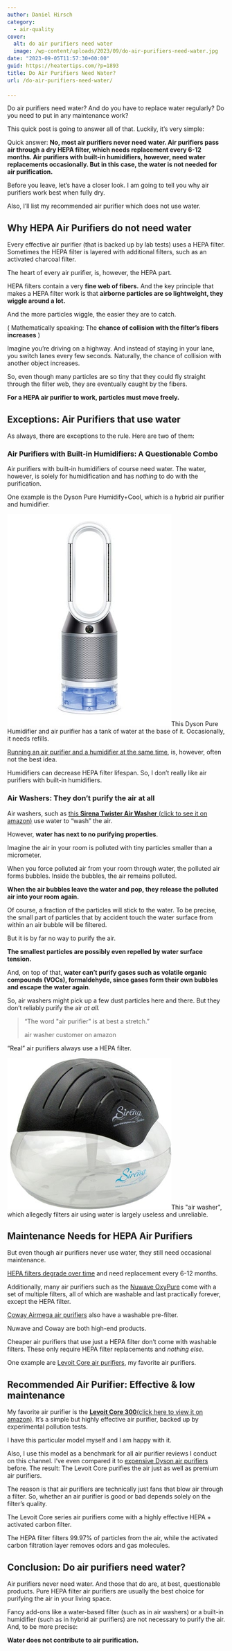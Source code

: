 ```yaml
---
author: Daniel Hirsch
category:
  - air-quality
cover:
  alt: do air purifiers need water
  image: /wp-content/uploads/2023/09/do-air-purifiers-need-water.jpg
date: "2023-09-05T11:57:30+00:00"
guid: https://heatertips.com/?p=1893
title: Do Air Purifiers Need Water?
url: /do-air-purifiers-need-water/

---
```

Do air purifiers need water? And do you have to replace water regularly? Do you need to put in any maintenance work?

This quick post is going to answer all of that. Luckily, it’s very simple:

Quick answer: **No, most air purifiers never need water. Air purifiers pass air through a dry HEPA filter, which needs replacement every 6-12 months. Air purifiers with built-in humidifiers, however, need water replacements occasionally. But in this case, the water is not needed for air purification.**

Before you leave, let’s have a closer look. I am going to tell you why air purifiers work best when fully dry.

Also, I’ll list my recommended air purifier which does not use water.

## Why HEPA Air Purifiers do not need water

Every effective air purifier (that is backed up by lab tests) uses a HEPA filter. Sometimes the HEPA filter is layered with additional filters, such as an activated charcoal filter.

The heart of every air purifier, is, however, the HEPA part.

HEPA filters contain a very **fine web of fibers.** And the key principle that makes a HEPA filter work is that **airborne particles are so lightweight, they wiggle around a lot.**

And the more particles wiggle, the easier they are to catch.

( Mathematically speaking: The **chance of collision with the filter’s fibers increases** )

Imagine you’re driving on a highway. And instead of staying in your lane, you switch lanes every few seconds. Naturally, the chance of collision with another object increases.

So, even though many particles are so tiny that they could fly straight through the filter web, they are eventually caught by the fibers.

**For a HEPA air purifier to work, particles must move freely.**

## Exceptions: Air Purifiers that use water

As always, there are exceptions to the rule. Here are two of them:

### Air Purifiers with Built-in Humidifiers: A Questionable Combo

Air purifiers with built-in humidifiers of course need water. The water, however, is solely for humidification and has _nothing_ to do with the purification.

One example is the Dyson Pure Humidify+Cool, which is a hybrid air purifier and humidifier.

![dyson pure humidify cool air purifier](/wp-content/uploads/2023/09/dyson-pure-humidify-cool-air-purifier.jpg)This Dyson Pure Humidifier and air purifier has a tank of water at the base of it. Occasionally, it needs refills.

[Running an air purifier and a humidifier at the same time](/can-you-run-air-purifier-and-humidifier-at-the-same-time/), is, however, often not the best idea.

Humidifiers can decrease HEPA filter lifespan. So, I don’t really like air purifiers with built-in humidifiers.

### Air Washers: They don’t purify the air at all

Air washers, such as [this **Sirena Twister Air Washer** (click to see it on amazon)](https://www.amazon.com/Sirena-Twister-Purifier-Freshener-Black/dp/B01LB7MD4G?crid=23CCL58NMP5GZ&keywords=air%2Bwasher&qid=1693912625&sprefix=air%2Bwashe%2Caps%2C178&sr=8-4&th=1&linkCode=ll1&tag=heatertips-20&linkId=cc0e5c474ac64c8d22633794a13c17b9&language=en_US&ref_=as_li_ss_tl) use water to “wash” the air.

However, **water has next to no purifying properties**.

Imagine the air in your room is polluted with tiny particles smaller than a micrometer.

When you force polluted air from your room through water, the polluted air forms bubbles. Inside the bubbles, the air remains polluted.

**When the air bubbles leave the water and pop, they release the polluted air into your room again.**

Of course, a fraction of the particles will stick to the water. To be precise, the small part of particles that by accident touch the water surface from within an air bubble will be filtered.

But it is by far no way to purify the air.

**The smallest particles are possibly even repelled by water surface tension.**

And, on top of that, **water can’t purify gases such as volatile organic compounds (VOCs), formaldehyde, since gases form their own bubbles and escape the water again**.

So, air washers might pick up a few dust particles here and there. But they don’t reliably purify the air _at all._

> “The word "air purifier" is at best a stretch.”
>
> air washer customer on amazon

“Real” air purifiers always use a HEPA filter.

![sirena air washer](/wp-content/uploads/2023/09/sirena-air-washer.jpg)This "air washer", which allegedly filters air using water is largely useless and unreliable.

## Maintenance Needs for HEPA Air Purifiers

But even though air purifiers never use water, they still need occasional maintenance.

[HEPA filters degrade over time](/can-you-run-air-purifier-all-day/) and need replacement every 6-12 months.

Additionally, many air purifiers such as the [Nuwave OxyPure](/nuwave-oxypure-review/) come with a set of multiple filters, all of which are washable and last practically forever, except the HEPA filter.

[Coway Airmega air purifiers](/are-coway-airmega-air-purifiers-worth-it/) also have a washable pre-filter.

Nuwave and Coway are both high-end products.

Cheaper air purifiers that use just a HEPA filter don’t come with washable filters. These only require HEPA filter replacements and _nothing else._

One example are [Levoit Core air purifiers](/best-air-purifier/), my favorite air purifiers.

## Recommended Air Purifier: Effective & low maintenance

My favorite air purifier is the [**Levoit Core 300**(click here to view it on amazon)](https://www.amazon.com/LEVOIT-Core-300S-Air-Purifier/dp/B08L73QL1V?__mk_de_DE=%C3%85M%C3%85%C5%BD%C3%95%C3%91&crid=3O8PD41V3RRCI&keywords=levoit%2Bcore%2B300&qid=1693913911&sprefix=levoit%2Bcore%2B300%2Caps%2C104&sr=8-3&th=1&linkCode=ll1&tag=heatertips-20&linkId=dfa43ae103a1084a71ec40326c423b4f&language=en_US&ref_=as_li_ss_tl). It’s a simple but highly effective air purifier, backed up by experimental pollution tests.

I have this particular model myself and I am happy with it.

Also, I use this model as a benchmark for all air purifier reviews I conduct on this channel. I’ve even compared it to [expensive Dyson air purifiers](/are-dyson-air-purifiers-worth-the-money/) before. The result: The Levoit Core purifies the air just as well as premium air purifiers.

The reason is that air purifiers are technically just fans that blow air through a filter. So, whether an air purifier is good or bad depends solely on the filter’s quality.

The Levoit Core series air purifiers come with a highly effective HEPA + activated carbon filter.

The HEPA filter filters 99.97% of particles from the air, while the activated carbon filtration layer removes odors and gas molecules.

## Conclusion: Do air purifiers need water?

Air purifiers never need water. And those that do are, at best, questionable products. Pure HEPA filter air purifiers are usually the best choice for purifying the air in your living space.

Fancy add-ons like a water-based filter (such as in air washers) or a built-in humidifier (such as in hybrid air purifiers) are not necessary to purify the air. And, to be more precise:

**Water does not contribute to air purification.**
